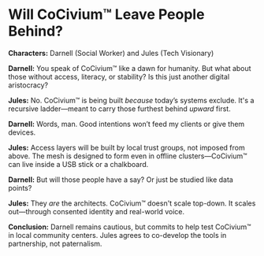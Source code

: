 # Will CoCivium™ Leave People Behind?

**Characters:** Darnell (Social Worker) and Jules (Tech Visionary)

**Darnell:**
You speak of CoCivium™ like a dawn for humanity. But what about those without access, literacy, or stability? Is this just another digital aristocracy?

**Jules:**
No. CoCivium™ is being built *because* today’s systems exclude. It's a recursive ladder—meant to carry those furthest behind *upward* first.

**Darnell:**
Words, man. Good intentions won’t feed my clients or give them devices.

**Jules:**
Access layers will be built by local trust groups, not imposed from above. The mesh is designed to form even in offline clusters—CoCivium™ can live inside a USB stick or a chalkboard.

**Darnell:**
But will those people have a say? Or just be studied like data points?

**Jules:**
They *are* the architects. CoCivium™ doesn't scale top-down. It scales out—through consented identity and real-world voice.

**Conclusion:**
Darnell remains cautious, but commits to help test CoCivium™ in local community centers. Jules agrees to co-develop the tools in partnership, not paternalism.

